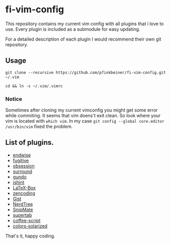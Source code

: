 # fi-vim-config
This repository contains my current vim config with all plugins that i love to use. Every plugin is included as a submodule for easy updating.

For a detailed description of each plugin I would recommend their own git repository.

## Usage
`git clone --recursive https://github.com/pfinkbeiner/fi-vim-config.git ~/.vim`

`cd && ln -s ~/.vim/.vimrc`

### Notice
Sometimes after cloning my current vimconfig you might get some error while commiting.
It seems that vim doens't exit clean. So look where your vim is located
with `which vim`. In my case `git config --global core.editor /usr/bin/vim` fixed the
problem.


## List of plugins.
* [endwise](https://github.com/tpope/vim-endwise)
* [fugitive](https://github.com/tpope/vim-fugitive)
* [obsession](https://github.com/tpope/vim-obsession)
* [surround](https://github.com/tpope/vim-surround)
* [gundo](https://github.com/sjl/gundo.vim.git)
* [jshint](git://github.com/sleistner/vim-jshint.git)
* [LaTeX-Box](https://github.com/LaTeX-Box-Team/LaTeX-Box)
* [zencoding](https://github.com/mattn/zencoding-vim)
* [Gist](https://github.com/mattn/gist-vim)
* [NerdTree](https://github.com/scrooloose/nerdtree)
* [SnipMate](https://github.com/msanders/snipmate.vim)
* [supertab](https://github.com/ervandew/supertab)
* [coffee-script](https://github.com/kchmck/vim-coffee-script)
* [colors-solarized](https://github.com/altercation/vim-colors-solarized)


That's it, happy coding.

